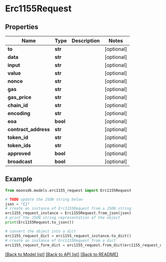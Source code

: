 # Erc1155Request


## Properties

Name | Type | Description | Notes
------------ | ------------- | ------------- | -------------
**to** | **str** |  | [optional] 
**data** | **str** |  | [optional] 
**input** | **str** |  | [optional] 
**value** | **str** |  | [optional] 
**nonce** | **str** |  | [optional] 
**gas** | **str** |  | [optional] 
**gas_price** | **str** |  | [optional] 
**chain_id** | **str** |  | [optional] 
**encoding** | **str** |  | [optional] 
**eoa** | **bool** |  | [optional] 
**contract_address** | **str** |  | [optional] 
**token_id** | **str** |  | [optional] 
**token_ids** | **str** |  | [optional] 
**approved** | **bool** |  | [optional] 
**broadcast** | **bool** |  | [optional] 

## Example

```python
from moonsdk.models.erc1155_request import Erc1155Request

# TODO update the JSON string below
json = "{}"
# create an instance of Erc1155Request from a JSON string
erc1155_request_instance = Erc1155Request.from_json(json)
# print the JSON string representation of the object
print(Erc1155Request.to_json())

# convert the object into a dict
erc1155_request_dict = erc1155_request_instance.to_dict()
# create an instance of Erc1155Request from a dict
erc1155_request_form_dict = erc1155_request.from_dict(erc1155_request_dict)
```
[[Back to Model list]](../README.md#documentation-for-models) [[Back to API list]](../README.md#documentation-for-api-endpoints) [[Back to README]](../README.md)


